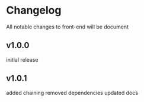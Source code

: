 # Changelog

All notable changes to front-end will be document

## v1.0.0

initial release

## v1.0.1

added chaining
removed dependencies
updated docs
